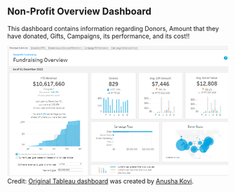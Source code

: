 ## Non-Profit Overview Dashboard

This dashboard contains information regarding Donors, Amount that they have donated, Gifts, Campaigns, its performance, and its cost!!

![dashboard image](./Non-Profit.png)
Credit: [Original Tableau dashboard](https://public.tableau.com/app/profile/anusha.kovi2831/viz/Non-ProfitOverviewDashboard/RevenueOverview) was created by [Anusha Kovi](https://public.tableau.com/app/profile/anusha.kovi2831/vizzes).